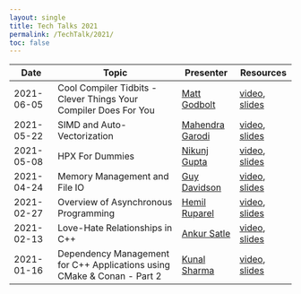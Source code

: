 ```yaml
---
layout: single
title: Tech Talks 2021
permalink: /TechTalk/2021/
toc: false
---
```

| Date |  Topic  | Presenter | Resources |
|---|---|---|---|
| 2021-06-05 |  Cool Compiler Tidbits - Clever Things Your Compiler Does For You  | [Matt Godbolt](https://www.linkedin.com/in/godbolt/) | [video](https://youtu.be/9Zjgcnskwlc), [slides](https://github.com/CppIndia-UserGroup/CppIndia-SessionDocuments/tree/master/2021/06-05) |
| 2021-05-22 |  SIMD and Auto-Vectorization  | [Mahendra Garodi](https://www.linkedin.com/in/garodimahendra/) | [video](https://youtu.be/Fuy5o0JUc9Y), [slides](https://github.com/CppIndia-UserGroup/CppIndia-SessionDocuments/tree/master/2021/05-22) |
| 2021-05-08 |  HPX For Dummies  | [Nikunj Gupta](https://www.linkedin.com/in/gnikunj/) | [video](https://youtu.be/ojVL7E7VsJ4), [slides](https://github.com/CppIndia-UserGroup/CppIndia-SessionDocuments/tree/master/2021/05-08) |
| 2021-04-24 |  Memory Management and File IO  | [Guy Davidson](https://www.linkedin.com/in/guy-davidson-0b4789/) | [video](https://youtu.be/p46PlKyMDhs), [slides](https://github.com/CppIndia-UserGroup/CppIndia-SessionDocuments/tree/master/2021/04-24) |
| 2021-02-27 |  Overview of Asynchronous Programming  | [Hemil Ruparel](https://www.linkedin.com/in/hemil-ruparel-2aa513166/) | [video](https://youtu.be/wEs-oiG0brk), [slides](https://github.com/CppIndia-UserGroup/CppIndia-SessionDocuments/tree/master/2021/27-02-2021) |
| 2021-02-13 |  Love-Hate Relationships in C++  | [Ankur Satle](https://www.linkedin.com/in/ankursatle) | [video](https://youtu.be/2MFWOAptijU), [slides](https://github.com/CppIndia-UserGroup/CppIndia-SessionDocuments/tree/master/2021/02-13) |
| 2021-01-16 |  Dependency Management for C++ Applications using CMake & Conan - Part 2  | [Kunal Sharma](https://www.linkedin.com/in/kunalsharmaaa/) | [video](https://youtu.be/vVtXqeOrizY), [slides](https://github.com/CppIndia-UserGroup/CppIndia-SessionDocuments/tree/master/16-01-2021) |